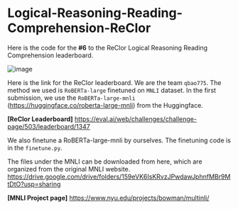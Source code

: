 # Logical-Reasoning-Reading-Comprehension-ReClor
Here is the code for the **#6** to the ReClor Logical Reasoning Reading Comprehension leaderboard. 

![image](https://user-images.githubusercontent.com/23516191/125377937-f4415080-e3e1-11eb-897d-48350be6792f.png)

Here is the link for the ReClor leaderboard. We are the team `qbao775`. The method we used is `RoBERTa-large` finetuned on `MNLI` dataset. In the first submission, we use the `RoBERTa-large-mnli` (https://huggingface.co/roberta-large-mnli) from the Huggingface. 

**[ReClor Leaderboard]** https://eval.ai/web/challenges/challenge-page/503/leaderboard/1347

We also finetune a RoBERTa-large-mnli by ourselves. The finetuning code is in the `finetune.py`.

The files under the MNLI can be downloaded from here, which are organized from the original MNLI website.
https://drive.google.com/drive/folders/159eVK6IsKRvzJPwdawJphnfMBr9MtDtO?usp=sharing

**[MNLI Project page]** https://www.nyu.edu/projects/bowman/multinli/
